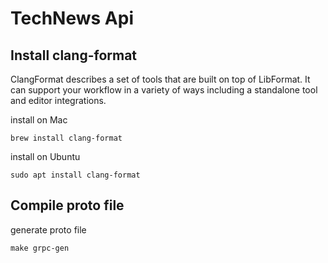 # TechNews Api


## Install clang-format
ClangFormat describes a set of tools that are built on top of LibFormat. It can support your workflow in a variety of ways including a standalone tool and editor integrations.

install on Mac
```
brew install clang-format
```

install on Ubuntu
```
sudo apt install clang-format
```

## Compile proto file
generate proto file

```
make grpc-gen
```
